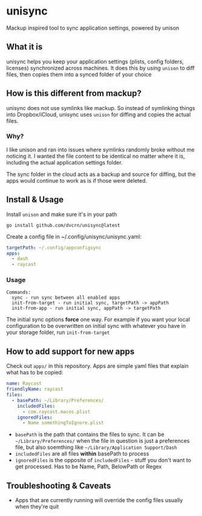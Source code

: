 # unisync

Mackup inspired tool to sync application settings, powered by unison

## What it is

unisync helps you keep your application settings (plists, config folders, licenses) synchronized across machines. It does this by using `unison` to diff files, then copies them into a synced folder of your choice

## How is this different from mackup?

unisync does not use symlinks like mackup. So instead of symlinking things into Dropbox/iCloud, unisync uses `unison` for diffing and copies the actual files.

### Why?

I like unison and ran into issues where symlinks randomly broke without me noticing it. I wanted the file content to be identical no matter where it is, including the actual application settings folder.

The sync folder in the cloud acts as a backup and source for diffing, but the apps would continue to work as is if those were deleted.

## Install & Usage

Install `unison` and make sure it's in your path

```
go install github.com/dvcrn/unisync@latest
```

Create a config file in ~/.config/unisync/unisync.yaml:

```yaml
targetPath: ~/.config/appconfigsync
apps:
  - dash
  - raycast
```

### Usage

```
Commands:
  sync - run sync between all enabled apps
  init-from-target - run initial sync, targetPath -> appPath
  init-from-app - run initial sync, appPath -> targetPath
```

The initial sync options **force** one way. For example if you want your local configuration to be overwritten on initial sync with whatever you have in your storage folder, run `init-from-target`

## How to add support for new apps

Check out `apps/` in this repository. Apps are simple yaml files that explain what has to be copied:

```yaml
name: Raycast
friendlyName: raycast
files:
  - basePath: ~/Library/Preferences/
    includedFiles:
      - com.raycast.macos.plist
    ignoredFiles:
      - Name somethingToIgnore.plist
```

- `basePath` is the path that contains the files to sync. It can be `~/Library/Preferences/` when the file in question is just a preferences file, but also soemthing like `~/Library/Application Support/Dash`
- `includedFiles` are all files **within** basePath to process
- `ignoredFiles` is the opposite of `includedFiles` - stuff you don't want to get processed. Has to be Name, Path, BelowPath or Regex

## Troubleshooting & Caveats

- Apps that are currently running will override the config files usually when they're quit
